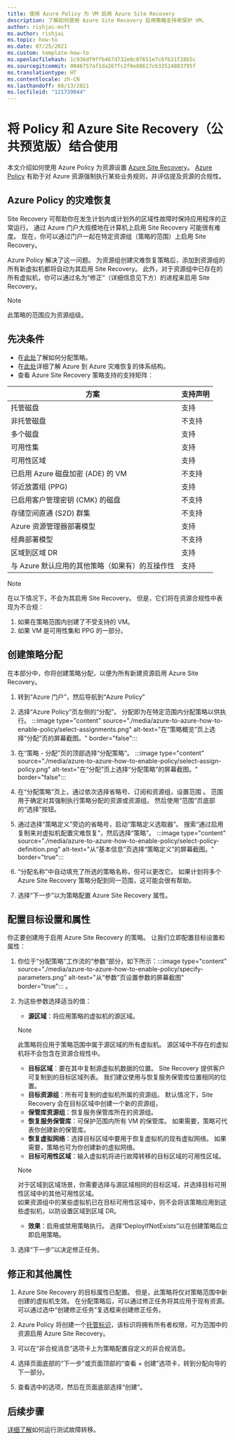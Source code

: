 ```yaml
---
title: 使用 Azure Policy 为 VM 启用 Azure Site Recovery
description: 了解如何使用 Azure Site Recovery 启用策略支持来保护 VM。
author: rishjai-msft
ms.author: rishjai
ms.topic: how-to
ms.date: 07/25/2021
ms.custom: template-how-to
ms.openlocfilehash: 1c936df9ffb467d732e0c07651e7c6fb31f28b5c
ms.sourcegitcommit: 0046757af1da267fc2f0e88617c633524883795f
ms.translationtype: HT
ms.contentlocale: zh-CN
ms.lasthandoff: 08/13/2021
ms.locfileid: "121739044"
---
```

# <a name="using-policy-with-azure-site-recovery-public-preview"></a>将 Policy 和 Azure Site Recovery（公共预览版）结合使用

本文介绍如何使用 Azure Policy 为资源设置 [Azure Site Recovery](./site-recovery-overview.md)。 [Azure Policy](../governance/policy/overview.md) 有助于对 Azure 资源强制执行某些业务规则，并评估提及资源的合规性。

## <a name="disaster-recovery-with-azure-policy"></a>Azure Policy 的灾难恢复
Site Recovery 可帮助你在发生计划内或计划外的区域性故障时保持应用程序的正常运行。 通过 Azure 门户大规模地在计算机上启用 Site Recovery 可能很有难度。 现在，你可以通过门户一起在特定资源组（策略的范围）上启用 Site Recovery。

Azure Policy 解决了这一问题。 为资源组创建灾难恢复策略后，添加到资源组的所有新虚拟机都将自动为其启用 Site Recovery。 此外，对于资源组中已存在的所有虚拟机，你可以通过名为“修正”（详细信息见下方）的进程来启用 Site Recovery。

>[!NOTE]
>此策略的范围应为资源组级。

## <a name="prerequisites"></a>先决条件

- 在[此处](../governance/policy/assign-policy-portal.md)了解如何分配策略。
- 在[此处](./azure-to-azure-architecture.md)详细了解 Azure 到 Azure 灾难恢复的体系结构。
- 查看 Azure Site Recovery 策略支持的支持矩阵：

**方案** | **支持声明**
--- | ---
托管磁盘 | 支持
非托管磁盘  | 不支持
多个磁盘 | 支持
可用性集 | 支持
可用性区域 | 支持
已启用 Azure 磁盘加密 (ADE) 的 VM | 不支持
邻近放置组 (PPG) | 支持
已启用客户管理密钥 (CMK) 的磁盘 | 不支持
存储空间直通 (S2D) 群集 | 不支持
Azure 资源管理器部署模型 | 支持
经典部署模型 | 不支持
区域到区域 DR  | 支持
与 Azure 默认应用的其他策略（如果有）的互操作性 | 支持

>[!NOTE]
>在以下情况下，不会为其启用 Site Recovery。 但是，它们将在资源合规性中表现为不合规：
>1. 如果在策略范围内创建了不受支持的 VM。
>1. 如果 VM 是可用性集和 PPG 的一部分。

## <a name="create-a-policy-assignment"></a>创建策略分配
在本部分中，你将创建策略分配，以便为所有新建资源启用 Azure Site Recovery。
1. 转到“Azure 门户”，然后导航到“Azure Policy” 
1. 选择“Azure Policy”页左侧的“分配”。 分配即为在特定范围内分配策略以供执行。
   :::image type="content" source="./media/azure-to-azure-how-to-enable-policy/select-assignments.png" alt-text="在“策略概览”页上选择“分配”页的屏幕截图。" border="false":::

1. 在“策略 - 分配”页的顶部选择“分配策略”。
:::image type="content" source="./media/azure-to-azure-how-to-enable-policy/select-assign-policy.png" alt-text="在“分配”页上选择“分配策略”的屏幕截图。" border="false":::

1. 在“分配策略”页上，通过依次选择省略号、订阅和资源组，设置范围 。 范围用于确定对其强制执行策略分配的资源或资源组。 然后使用“范围”页底部的“选择”按钮。

1. 通过选择“策略定义”旁边的省略号，启动“策略定义选取器”。 搜索“通过启用复制来对虚拟机配置灾难恢复”，然后选择“策略”。
:::image type="content" source="./media/azure-to-azure-how-to-enable-policy/select-policy-definition.png" alt-text="从“基本信息”页选择“策略定义”的屏幕截图。" border="true":::

1. “分配名称”中自动填充了所选的策略名称，但可以更改它。 如果计划将多个 Azure Site Recovery 策略分配到同一范围，这可能会很有帮助。

1. 选择“下一步”以为策略配置 Azure Site Recovery 属性。

## <a name="configure-target-settings-and-properties"></a>配置目标设置和属性
你正要创建用于启用 Azure Site Recovery 的策略。 让我们立即配置目标设置和属性：
1. 你位于“分配策略”工作流的“参数”部分，如下所示：:::image type="content" source="./media/azure-to-azure-how-to-enable-policy/specify-parameters.png" alt-text="从“参数”页设置参数的屏幕截图" border="true"::: 。
1. 为这些参数选择适当的值：
    - **源区域**：将应用策略的虚拟机的源区域。
    >[!NOTE]
    >此策略将应用于策略范围中属于源区域的所有虚拟机。 源区域中不存在的虚拟机将不会包含在资源合规性中。
    - **目标区域**：要在其中复制源虚拟机数据的位置。 Site Recovery 提供客户可复制到的目标区域列表。 我们建议使用与恢复服务保管库位置相同的位置。
    - **目标资源组**：所有可复制的虚拟机所属的资源组。 默认情况下，Site Recovery 会在目标区域中创建一个新的资源组，
    - **保管库资源组**：恢复服务保管库所在的资源组。
    - **恢复服务保管库**：可保护范围内所有 VM 的保管库。 如果需要，策略可代表你创建新的保管库。
    - **恢复虚拟网络**：选择目标区域中要用于恢复虚拟机的现有虚拟网络。 如果需要，策略也可为你创建新的虚拟网络。
    - **目标可用性区域**：输入虚拟机将进行故障转移的目标区域的可用性区域。
    >[!NOTE]
    >对于区域到区域场景，你需要选择与源区域相同的目标区域，并选择目标可用性区域中的其他可用性区域。     
    >如果资源组中的某些虚拟机已在目标可用性区域中，则不会将该策略应用到这些虚拟机，以防设置区域到区域 DR。
    - **效果**：启用或禁用策略执行。 选择“DeployIfNotExists”以在创建策略后立即启用策略。

1. 选择“下一步”以决定修正任务。

## <a name="remediation-and-other-properties"></a>修正和其他属性
1. Azure Site Recovery 的目标属性已配置。 但是，此策略将仅对策略范围中新创建的虚拟机生效。 在分配策略后，可以通过修正任务将其应用于现有资源。 可以通过选中“创建修正任务”复选框来创建修正任务。

1. Azure Policy 将创建一个[托管标识](../governance/policy/how-to/remediate-resources.md)，该标识将拥有所有者权限，可为范围中的资源启用 Azure Site Recovery。

1. 可以在“非合规消息”选项卡上为策略配置自定义的非合规消息。

1. 选择页面底部的“下一步”或页面顶部的“查看 + 创建”选项卡，转到分配向导的下一部分。

1. 查看选中的选项，然后在页面底部选择“创建”。

## <a name="next-steps"></a>后续步骤

[详细了解](site-recovery-test-failover-to-azure.md)如何运行测试故障转移。
